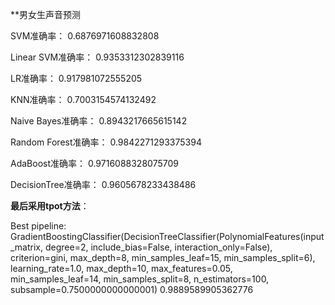**男女生声音预测

SVM准确率： 0.6876971608832808

Linear SVM准确率： 0.9353312302839116

LR准确率： 0.917981072555205

KNN准确率： 0.7003154574132492

Naive Bayes准确率： 0.8943217665615142

Random Forest准确率： 0.9842271293375394

AdaBoost准确率： 0.9716088328075709

DecisionTree准确率： 0.9605678233438486


**最后采用tpot方法**： 

Best pipeline: GradientBoostingClassifier(DecisionTreeClassifier(PolynomialFeatures(input_matrix, degree=2, include_bias=False, interaction_only=False), criterion=gini, max_depth=8, min_samples_leaf=15, min_samples_split=6), learning_rate=1.0, max_depth=10, max_features=0.05, min_samples_leaf=14, min_samples_split=8, n_estimators=100, subsample=0.7500000000000001)
0.9889589905362776
